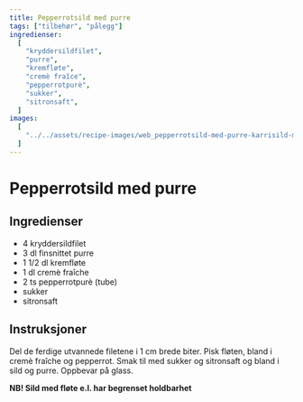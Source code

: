 ```yaml
---
title: Pepperrotsild med purre
tags: ["tilbehør", "pålegg"]
ingredienser:
  [
    "kryddersildfilet",
    "purre",
    "kremfløte",
    "cremè fraîce",
    "pepperrotpurè",
    "sukker",
    "sitronsaft",
  ]
images:
  [
    "../../assets/recipe-images/web_pepperrotsild-med-purre-karrisild-med-nøtter.jpg",
  ]
---
```


# Pepperrotsild med purre

## Ingredienser

- 4 kryddersildfilet
- 3 dl finsnittet purre
- 1 1/2 dl kremfløte
- 1 dl cremè fraîche
- 2 ts pepperrotpurè (tube)
- sukker
- sitronsaft

## Instruksjoner

Del de ferdige utvannede filetene i 1 cm brede biter. Pisk fløten, bland i cremè fraîche og pepperrot. Smak til med sukker og sitronsaft og bland i sild og purre. Oppbevar på glass.

**NB! Sild med fløte e.l. har begrenset holdbarhet**
